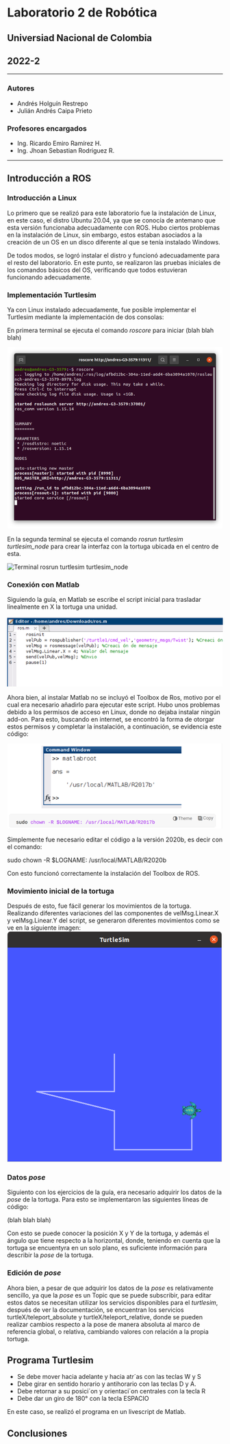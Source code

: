 # Laboratorio 2 de Robótica
## Universiad Nacional de Colombia
## 2022-2
***
### Autores
- Andrés Holguín Restrepo 
- Julián Andrés Caipa Prieto
### Profesores encargados
- Ing. Ricardo Emiro Ramírez H.
- Ing. Jhoan Sebastian Rodriguez R.
***


## Introducción a ROS



### Introducción a Linux

Lo primero que se realizó para este laboratorio fue la instalación de Linux, en este caso, el distro Ubuntu 20.04, ya que se conocía de antemano que esta versión funcionaba adecuadamente con ROS. Hubo ciertos problemas en la instalación de Linux, sin embargo, estos estaban asociados a la creación de un OS en un disco diferente al que se tenía instalado Windows. 

De todos modos, se logró instalar el distro y funcionó adecuadamente para el resto del laboratorio. En este punto, se realizaron las pruebas iniciales de los comandos básicos del OS, verificando que todos estuvieran funcionando adecuadamente.



### Implementación Turtlesim

Ya con Linux instalado adecuadamente, fue posible implementar el Turtlesim mediante la implementación de dos consolas:

En primera terminal se ejecuta el comando *roscore* para iniciar (blah blah blah)


![Terminal roscore](https://github.com/aholguinr/Lab2_Robotica_Caipa_Holguin/blob/main/Fotos/roscore.png?raw=true)


En la segunda terminal se ejecuta el comando *rosrun turtlesim turtlesim_node* para crear la interfaz con la tortuga ubicada en el centro de esta.

![Terminal rosrun turtlesim turtlesim_node]()


### Conexión con Matlab

Siguiendo la guía, en Matlab se escribe el script inicial para trasladar linealmente en X la tortuga una unidad.

![Matlab script inicial](https://github.com/aholguinr/Lab2_Robotica_Caipa_Holguin/blob/main/Fotos/cod%20ini%20matlab.png?raw=true)

Ahora bien, al instalar Matlab no se incluyó el Toolbox de Ros, motivo por el cual era necesario añadirlo para ejecutar este script. Hubo unos problemas debido a los permisos de acceso en Linux, donde no dejaba instalar ningún add-on. Para esto, buscando en internet, se encontró la forma de otorgar estos permisos y completar la instalación, a continuación, se evidencia este código:


![Código edición permisos Matlab](https://github.com/aholguinr/Lab2_Robotica_Caipa_Holguin/blob/main/Fotos/codigo%20permisos%20matlab.png?raw=true)

Simplemente fue necesario editar el código a la versión 2020b, es decir con el comando:

sudo chown -R $LOGNAME: /usr/local/MATLAB/R2020b

Con esto funcionó correctamente la instalación del Toolbox de ROS.


### Movimiento inicial de la tortuga


Después de esto, fue fácil generar los movimientos de la tortuga. Realizando diferentes variaciones del las componentes de velMsg.Linear.X y velMsg.Linear.Y del script, se generaron diferentes movimientos como se ve en la siguiente imagen:
 ![Movimientos básicos turtlesim](https://github.com/aholguinr/Lab2_Robotica_Caipa_Holguin/blob/main/Fotos/turtlesim%20mov%20ini.png?raw=true)
 
 


### Datos *pose*



Siguiento con los ejercicios de la guía, era necesario adquirir los datos de la *pose* de la tortuga. Para esto se implementaron las siguientes líneas de código:

(blah blah blah)




Con esto se puede conocer la posición X y Y de la tortuga, y además el ángulo que tiene respecto a la horizontal, donde, teniendo en cuenta que la tortuga se encuentyra en un solo plano, es suficiente información para describir la *pose* de la tortuga.



### Edición de *pose*


Ahora bien, a pesar de que adquirir los datos de la *pose* es relativamente sencillo, ya que la *pose* es un Topic que se puede subscribir, para editar estos datos se necesitan utilizar los servicios disponibles para el *turtlesim*, después de ver la documentación, se encuentran los servicios turtleX/teleport_absolute y turtleX/teleport_relative, donde se pueden realizar cambios respecto a la pose de manera absoluta al marco de referencia global, o relativa, cambiando valores con relación a la propia tortuga.






## Programa Turtlesim


- Se debe mover hacia adelante y hacia atr´as con las teclas W y S
- Debe girar en sentido horario y antihorario con las teclas D y A.
- Debe retornar a su posici´on y orientaci´on centrales con la tecla R
- Debe dar un giro de 180° con la tecla ESPACIO



En este caso, se realizó el programa en un livescript de Matlab.




## Conclusiones

